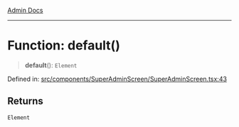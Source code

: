 [Admin Docs](/)

***

# Function: default()

> **default**(): `Element`

Defined in: [src/components/SuperAdminScreen/SuperAdminScreen.tsx:43](https://github.com/PalisadoesFoundation/talawa-admin/blob/main/src/components/SuperAdminScreen/SuperAdminScreen.tsx#L43)

## Returns

`Element`
